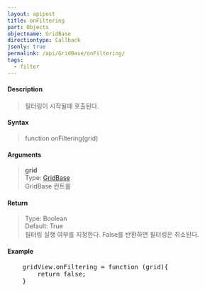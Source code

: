 ```yaml
---
layout: apipost
title: onFiltering
part: Objects
objectname: GridBase
directiontype: Callback
jsonly: true
permalink: /api/GridBase/onFiltering/
tags:
  - filter
---
```



#### Description

> 필터링이 시작될때 호출된다.  

#### Syntax

> function onFiltering(grid)  

#### Arguments  

> **grid**  
> Type: [GridBase](/api/GridBase/)  
> GridBase 컨트롤  

#### Return  

> Type: Boolean   
> Default: True  
> 필터링 실행 여부를 지정한다.  False를 반환하면 필터링은 취소된다.  

#### Example

<pre class="prettyprint">
    gridView.onFiltering = function (grid){
	    return false;
	}
</pre>


